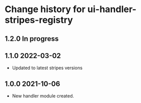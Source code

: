 # Change history for ui-handler-stripes-registry
## 1.2.0 In progress

## 1.1.0 2022-03-02
* Updated to latest stripes versions
## 1.0.0 2021-10-06
 *  New handler module created.

